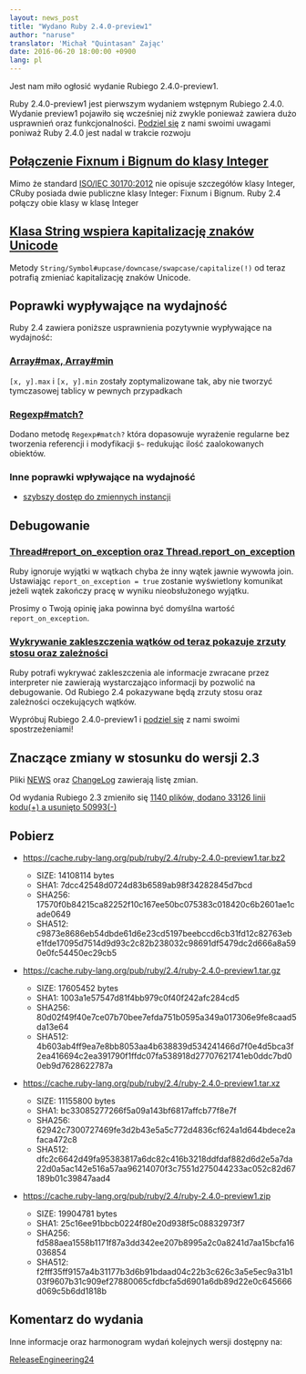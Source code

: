 ```yaml
---
layout: news_post
title: "Wydano Ruby 2.4.0-preview1"
author: "naruse"
translator: 'Michał "Quintasan" Zając'
date: 2016-06-20 18:00:00 +0900
lang: pl
---
```


Jest nam miło ogłosić wydanie Rubiego 2.4.0-preview1.

Ruby 2.4.0-preview1 jest pierwszym wydaniem wstępnym Rubiego 2.4.0.
Wydanie preview1 pojawiło się wcześniej niż zwykle ponieważ zawiera
dużo usprawnień oraz funkcjonalności.
[Podziel się](https://bugs.ruby-lang.org/projects/ruby/wiki/HowToReport)
z nami swoimi uwagami poniważ Ruby 2.4.0 jest nadal w trakcie rozwoju

## [Połączenie Fixnum i Bignum do klasy Integer](https://bugs.ruby-lang.org/issues/12005)

Mimo że standard [ISO/IEC 30170:2012](http://www.iso.org/iso/iso_catalogue/catalogue_tc/catalogue_detail.htm?csnumber=59579)
nie opisuje szczegółów klasy Integer, CRuby posiada dwie publiczne
klasy Integer: Fixnum i Bignum. Ruby 2.4 połączy obie klasy w klasę Integer

## [Klasa String wspiera kapitalizację znaków Unicode](https://bugs.ruby-lang.org/issues/10085)

Metody `String/Symbol#upcase/downcase/swapcase/capitalize(!)` od teraz
potrafią zmieniać kapitalizację znaków Unicode.

## Poprawki wypływające na wydajność

Ruby 2.4 zawiera poniższe usprawnienia pozytywnie wypływające na wydajność:

### [Array#max, Array#min](https://bugs.ruby-lang.org/issues/12172)

`[x, y].max` i `[x, y].min` zostały zoptymalizowane tak,
aby nie tworzyć tymczasowej tablicy w pewnych przypadkach

### [Regexp#match?](https://bugs.ruby-lang.org/issues/8110)

Dodano metodę `Regexp#match?` która dopasowuje wyrażenie regularne bez
tworzenia referencji i modyfikacji `$~` redukując ilość
zaalokowanych obiektów.

### Inne poprawki wpływające na wydajność

* [szybszy dostęp do zmiennych instancji](https://bugs.ruby-lang.org/issues/12274)

## Debugowanie

### [Thread#report_on_exception oraz Thread.report_on_exception](https://bugs.ruby-lang.org/issues/6647)

Ruby ignoruje wyjątki w wątkach chyba że inny wątek jawnie wywowła join.
Ustawiając `report_on_exception = true` zostanie wyświetlony komunikat
jeżeli wątek zakończy pracę w wyniku nieobsłużonego wyjątku.

Prosimy o Twoją opinię jaka powinna być domyślna wartość
`report_on_exception`.

### [Wykrywanie zakleszczenia wątków od teraz pokazuje zrzuty stosu oraz zależności](https://bugs.ruby-lang.org/issues/8214)

Ruby potrafi wykrywać zakleszczenia ale informacje zwracane przez
interpreter nie zawierają wystarczająco informacji by pozwolić
na debugowanie. Od Rubiego 2.4 pokazywane będą zrzuty stosu oraz
zależności oczekujących wątków.

Wypróbuj Rubiego 2.4.0-preview1 i
[podziel się](https://bugs.ruby-lang.org/projects/ruby/wiki/HowToReport)
z nami swoimi spostrzeżeniami!

## Znaczące zmiany w stosunku do wersji 2.3

Pliki [NEWS](https://github.com/ruby/ruby/blob/v2_4_0_preview1/NEWS)
oraz [ChangeLog](https://github.com/ruby/ruby/blob/v2_4_0_preview1/ChangeLog)
zawierają listę zmian.

Od wydania Rubiego 2.3 zmieniło się
[1140 plików, dodano 33126 linii kodu(+) a usunięto 50993(-)](https://github.com/ruby/ruby/compare/v2_3_0...v2_4_0_preview1)

## Pobierz

* <https://cache.ruby-lang.org/pub/ruby/2.4/ruby-2.4.0-preview1.tar.bz2>

  * SIZE:   14108114 bytes
  * SHA1:   7dcc42548d0724d83b6589ab98f34282845d7bcd
  * SHA256: 17570f0b84215ca82252f10c167ee50bc075383c018420c6b2601ae1cade0649
  * SHA512: c9873e8686eb54dbde61d6e23cd5197beebccd6cb31fd12c82763ebe1fde17095d7514d9d93c2c82b238032c98691df5479dc2d666a8a590e0fc54450ec29cb5

* <https://cache.ruby-lang.org/pub/ruby/2.4/ruby-2.4.0-preview1.tar.gz>

  * SIZE:   17605452 bytes
  * SHA1:   1003a1e57547d81f4bb979c0f40f242afc284cd5
  * SHA256: 80d02f49f40e7ce07b70bee7efda751b0595a349a017306e9fe8caad5da13e64
  * SHA512: 4b603ab4ff9ea7e8bb8053aa4b638839d534241466d7f0e4d5bca3f2ea416694c2ea391790f1ffdc07fa538918d27707621741eb0ddc7bd00eb9d7628622787a

* <https://cache.ruby-lang.org/pub/ruby/2.4/ruby-2.4.0-preview1.tar.xz>

  * SIZE:   11155800 bytes
  * SHA1:   bc33085277266f5a09a143bf6817affcb77f8e7f
  * SHA256: 62942c7300727469fe3d2b43e5a5c772d4836cf624a1d644bdece2afaca472c8
  * SHA512: dfc2c6642d49fa95383817a6dc82c416b3218ddfdaf882d6d2e5a7da22d0a5ac142e516a57aa96214070f3c7551d275044233ac052c82d67189b01c39847aad4

* <https://cache.ruby-lang.org/pub/ruby/2.4/ruby-2.4.0-preview1.zip>

  * SIZE:   19904781 bytes
  * SHA1:   25c16ee91bbcb0224f80e20d938f5c08832973f7
  * SHA256: fd588aea1558b1171f87a3dd342ee207b8995a2c0a8241d7aa15bcfa16036854
  * SHA512: f2fff35ff9157a4b31177b3d6b91bdaad04c22b3c626c3a5e5ec9a31b103f9607b31c909ef27880065cfdbcfa5d6901a6db89d22e0c645666d069c5b6dd1818b

## Komentarz do wydania

Inne informacje oraz harmonogram wydań kolejnych wersji dostępny na:

[ReleaseEngineering24](https://bugs.ruby-lang.org/projects/ruby-trunk/wiki/ReleaseEngineering24)

